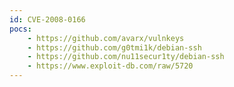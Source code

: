 ```yaml
---
id: CVE-2008-0166
pocs:
    - https://github.com/avarx/vulnkeys
    - https://github.com/g0tmi1k/debian-ssh
    - https://github.com/nu11secur1ty/debian-ssh
    - https://www.exploit-db.com/raw/5720
---
```

